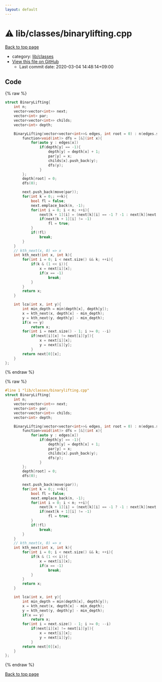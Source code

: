 ```yaml
---
layout: default
---
```


<!-- mathjax config similar to math.stackexchange -->
<script type="text/javascript" async
  src="https://cdnjs.cloudflare.com/ajax/libs/mathjax/2.7.5/MathJax.js?config=TeX-MML-AM_CHTML">
</script>
<script type="text/x-mathjax-config">
  MathJax.Hub.Config({
    TeX: { equationNumbers: { autoNumber: "AMS" }},
    tex2jax: {
      inlineMath: [ ['$','$'] ],
      processEscapes: true
    },
    "HTML-CSS": { matchFontHeight: false },
    displayAlign: "left",
    displayIndent: "2em"
  });
</script>

<script type="text/javascript" src="https://cdnjs.cloudflare.com/ajax/libs/jquery/3.4.1/jquery.min.js"></script>
<script src="https://cdn.jsdelivr.net/npm/jquery-balloon-js@1.1.2/jquery.balloon.min.js" integrity="sha256-ZEYs9VrgAeNuPvs15E39OsyOJaIkXEEt10fzxJ20+2I=" crossorigin="anonymous"></script>
<script type="text/javascript" src="../../../assets/js/copy-button.js"></script>
<link rel="stylesheet" href="../../../assets/css/copy-button.css" />


# :warning: lib/classes/binarylifting.cpp

<a href="../../../index.html">Back to top page</a>

* category: <a href="../../../index.html#1a2816715ae26fbd9c4a8d3f916105a3">lib/classes</a>
* <a href="{{ site.github.repository_url }}/blob/master/lib/classes/binarylifting.cpp">View this file on GitHub</a>
    - Last commit date: 2020-03-04 14:48:14+09:00




## Code

<a id="unbundled"></a>
{% raw %}
```cpp
struct BinaryLifting{
    int n;
    vector<vector<int>> next;
    vector<int> par;
    vector<vector<int>> childs;
    vector<int> depth;

    BinaryLifting(vector<vector<int>>& edges, int root = 0) : n(edges.size()), depth(n, -1), par(n, -1), childs(n){
        function<void(int)> dfs = [&](int x){
            for(auto y : edges[x])
                if(depth[y] == -1){
                    depth[y] = depth[x] + 1;
                    par[y] = x;
                    childs[x].push_back(y);
                    dfs(y);
                }
        };
        depth[root] = 0;
        dfs(0);

        next.push_back(move(par));
        for(int k = 0;; ++k){
            bool fl = false;
            next.emplace_back(n, -1);
            for(int i = 0; i < n; ++i){
                next[k + 1][i] = (next[k][i] == -1 ? -1 : next[k][next[k][i]]);
                if(next[k + 1][i] != -1)
                    fl = true;
            }
            if(!fl)
                break;
        }
    }
    // kth_next(x, 0) => x
    int kth_next(int x, int k){
        for(int i = 0; i < next.size() && k; ++i){
            if(k & (1 << i)){
                x = next[i][x];
                if(x == -1)
                    break;
            }
        }
        return x;
    }

    int lca(int x, int y){
        int min_depth = min(depth[x], depth[y]);
        x = kth_next(x, depth[x] - min_depth);
        y = kth_next(y, depth[y] - min_depth);
        if(x == y)
            return x;
        for(int i = next.size() - 1; i >= 0; --i)
            if(next[i][x] != next[i][y]){
                x = next[i][x];
                y = next[i][y];
            }
        return next[0][x];
    }
};


```
{% endraw %}

<a id="bundled"></a>
{% raw %}
```cpp
#line 1 "lib/classes/binarylifting.cpp"
struct BinaryLifting{
    int n;
    vector<vector<int>> next;
    vector<int> par;
    vector<vector<int>> childs;
    vector<int> depth;

    BinaryLifting(vector<vector<int>>& edges, int root = 0) : n(edges.size()), depth(n, -1), par(n, -1), childs(n){
        function<void(int)> dfs = [&](int x){
            for(auto y : edges[x])
                if(depth[y] == -1){
                    depth[y] = depth[x] + 1;
                    par[y] = x;
                    childs[x].push_back(y);
                    dfs(y);
                }
        };
        depth[root] = 0;
        dfs(0);

        next.push_back(move(par));
        for(int k = 0;; ++k){
            bool fl = false;
            next.emplace_back(n, -1);
            for(int i = 0; i < n; ++i){
                next[k + 1][i] = (next[k][i] == -1 ? -1 : next[k][next[k][i]]);
                if(next[k + 1][i] != -1)
                    fl = true;
            }
            if(!fl)
                break;
        }
    }
    // kth_next(x, 0) => x
    int kth_next(int x, int k){
        for(int i = 0; i < next.size() && k; ++i){
            if(k & (1 << i)){
                x = next[i][x];
                if(x == -1)
                    break;
            }
        }
        return x;
    }

    int lca(int x, int y){
        int min_depth = min(depth[x], depth[y]);
        x = kth_next(x, depth[x] - min_depth);
        y = kth_next(y, depth[y] - min_depth);
        if(x == y)
            return x;
        for(int i = next.size() - 1; i >= 0; --i)
            if(next[i][x] != next[i][y]){
                x = next[i][x];
                y = next[i][y];
            }
        return next[0][x];
    }
};


```
{% endraw %}

<a href="../../../index.html">Back to top page</a>


